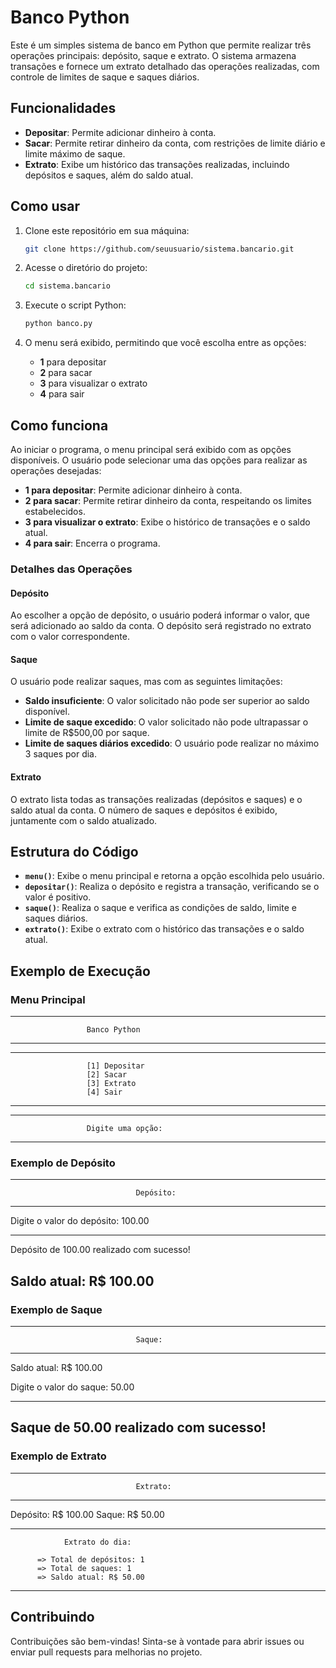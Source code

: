 # Banco Python

Este é um simples sistema de banco em Python que permite realizar três operações principais: depósito, saque e extrato. O sistema armazena transações e fornece um extrato detalhado das operações realizadas, com controle de limites de saque e saques diários.

## Funcionalidades

- **Depositar**: Permite adicionar dinheiro à conta.
- **Sacar**: Permite retirar dinheiro da conta, com restrições de limite diário e limite máximo de saque.
- **Extrato**: Exibe um histórico das transações realizadas, incluindo depósitos e saques, além do saldo atual.

## Como usar

1. Clone este repositório em sua máquina:

    ```bash
    git clone https://github.com/seuusuario/sistema.bancario.git
    ```

2. Acesse o diretório do projeto:

    ```bash
    cd sistema.bancario
    ```

3. Execute o script Python:

    ```bash
    python banco.py
    ```

4. O menu será exibido, permitindo que você escolha entre as opções:

    - **1** para depositar
    - **2** para sacar
    - **3** para visualizar o extrato
    - **4** para sair

## Como funciona

Ao iniciar o programa, o menu principal será exibido com as opções disponíveis. O usuário pode selecionar uma das opções para realizar as operações desejadas:

- **1 para depositar**: Permite adicionar dinheiro à conta.
- **2 para sacar**: Permite retirar dinheiro da conta, respeitando os limites estabelecidos.
- **3 para visualizar o extrato**: Exibe o histórico de transações e o saldo atual.
- **4 para sair**: Encerra o programa.

### Detalhes das Operações

#### Depósito

Ao escolher a opção de depósito, o usuário poderá informar o valor, que será adicionado ao saldo da conta. O depósito será registrado no extrato com o valor correspondente.

#### Saque

O usuário pode realizar saques, mas com as seguintes limitações:

- **Saldo insuficiente**: O valor solicitado não pode ser superior ao saldo disponível.
- **Limite de saque excedido**: O valor solicitado não pode ultrapassar o limite de R$500,00 por saque.
- **Limite de saques diários excedido**: O usuário pode realizar no máximo 3 saques por dia.

#### Extrato

O extrato lista todas as transações realizadas (depósitos e saques) e o saldo atual da conta. O número de saques e depósitos é exibido, juntamente com o saldo atualizado.

## Estrutura do Código

- **`menu()`**: Exibe o menu principal e retorna a opção escolhida pelo usuário.
- **`depositar()`**: Realiza o depósito e registra a transação, verificando se o valor é positivo.
- **`saque()`**: Realiza o saque e verifica as condições de saldo, limite e saques diários.
- **`extrato()`**: Exibe o extrato com o histórico das transações e o saldo atual.

## Exemplo de Execução

### Menu Principal

--------------------------------------------
                     Banco Python
--------------------------------------------

--------------------------------------------
                     [1] Depositar
                     [2] Sacar
                     [3] Extrato
                     [4] Sair
--------------------------------------------

--------------------------------------------
                     Digite uma opção:
--------------------------------------------


### Exemplo de Depósito


--------------------------------------------
                                Depósito:
--------------------------------------------

Digite o valor do depósito: 100.00

-------------------------------------------------------
Depósito de 100.00 realizado com sucesso!

Saldo atual: R$ 100.00
-------------------------------------------------------


### Exemplo de Saque


--------------------------------------------
                                Saque:
--------------------------------------------

Saldo atual: R$ 100.00

Digite o valor do saque: 50.00

----------------------------------------------------
Saque de 50.00 realizado com sucesso!
-----------------------------------------------------


### Exemplo de Extrato


--------------------------------------------
                                Extrato:
--------------------------------------------

Depósito: R$ 100.00
Saque: R$ 50.00

-----------------------------------------------
                Extrato do dia:

          => Total de depósitos: 1
          => Total de saques: 1
          => Saldo atual: R$ 50.00
------------------------------------------------


## Contribuindo

Contribuições são bem-vindas! Sinta-se à vontade para abrir issues ou enviar pull requests para melhorias no projeto.
